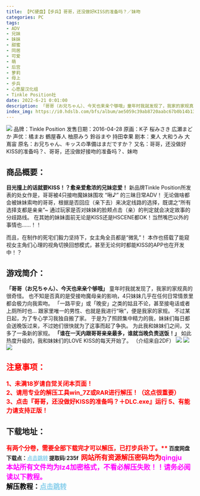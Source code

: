 ```yaml
---
title: 【PC硬盘】【步兵】哥哥，还没做好KISS的准备吗？／妹吻
categories: PC
tags:
- ADV
- 兄妹
- 妹妹
- 甜蜜
- 同居
- 可爱
- 萌
- 后宫
- 萝莉
- 母上
- 步兵
- 心愿屋汉化组
- Tinkle Position社
date: 2022-6-21 0:01:00
description: 「哥哥（お兄ちゃん）、今天也来亲个够哦」童年时我就发现了，我家的家规真的很奇怪。也不知是否真的是受接吻魔母亲的影响，4只妹妹几乎在任何日常情景里都会极力向我索吻。「一路平安」或「晚安」之类的姑且不论，甚至接电话或者上厕所时也…跟家里唯一的男性、也就是我进行“啾”，便是我家的家规。
index_img: https://i0.hdslb.com/bfs/album/ae5059c39ab8720aabc67b0b14b13637f88f5509.webp
---
```

![](https://i0.hdslb.com/bfs/album/ae5059c39ab8720aabc67b0b14b13637f88f5509.webp)
品牌：Tinkle Position
发售日期：2016-04-28
原画：K子 桜みさき 広瀬まどか
声优：橘まお 鶴屋春人 柚原みう 鈴谷まや 持田幸果
剧本：東人 大和うみ 大嶌宙
原名：お兄ちゃん、キッスの準備はまだですか？
又名：哥哥，还没做好KISS的准备吗？、哥哥，还没做好接吻的准备吗？、妹吻

## **商品概要：**
**目光撞上的话就要KISS！？愈亲爱愈浓的兄妹恋爱！**
新品牌Tinkle Position所发表的处女作是，哥哥被4只接吻魔妹妹围攻 “啾♪” 的三昧日常ADV！
无论做啥都会被妹妹索吻的哥哥，根据是否回应（亲下去）来决定线路的选择，既谓之“所有选择支都是亲亲”~
通过玩家是否对妹妹的脸颊点击（亲）的判定就会决定故事的分歧路线。
在其她的妹妹面前无论是KISS还是HSCENE都OK！当然嘴巴以外的事情也……！！

而且，在制作的死宅们毅力坚持下，女主角全员都是“微乳”！
本作也搭载了能窥视女主角们心理的视角切换回想模式，甚至无论何时都能KISS的APP也在开发中！？

## 游戏简介：
**「哥哥（お兄ちゃん）、今天也来亲个够哦」**
童年时我就发现了，我家的家规真的很奇怪。
也不知是否真的是受接吻魔母亲的影响，4只妹妹几乎在任何日常情景里都会极力向我索吻。
「一路平安」或「晚安」之类的姑且不论，甚至接电话或者上厕所时也…
跟家里唯一的男性、也就是我进行“啾”，便是我家的家规。
不过某日起，为了专心学习我独自搬了家。
于是为了照顾集中精力的我，妹妹们每日都会送晚饭过来，不过她们很快就为了这事而起了争执。
为此我和妹妹们之间，又多了一条新的家规。
**「谁在一天内跟哥哥亲亲最多，谁就当晚负责送饭！」**
如此热度升级的，我和妹妹们的LOVE KISS的每天开始了。
（介绍来自2DF）
![](https://i0.hdslb.com/bfs/album/85f862676f9a405474789b3b7af8634e96731720.webp)
![](https://i0.hdslb.com/bfs/album/3c8f4296535c2dd8749b3e0c74edba5648f3ea87.webp)
![](https://i0.hdslb.com/bfs/album/16e1e55619c6b6674b2dbf66b852a96b85ebe5ea.webp)






## <font color=#FF0000 >注意事项：</font>
<font color=#FF0000 size=3><b>1、未满18岁请自觉关闭本页面！  
2、请用专业的解压工具win_7Z或RAR进行解压！（这点很重要）           
3、点击『哥哥，还没做好KISS的准备吗？＋DLC.exe』运行
5、有能力请支持正版！</b></font>

## 下载地址：
<font color=#FF0000 size=3><b>有两个分卷，需要全部下载完才可以解压，已打步兵䃼丁。**</font>
<b>百度网盘下载点：</b><a href="https://pan.baidu.com/s/1nOZotF0KHT_aHTOVT_2NGw?pwd=235f" style="color: #87CEEB;"><b>点击跳转</b></a> 提取码:235f
<a style="padding: 0" href="https://post.qingju.org/AD/"><img style="max-width:100%" src="https://img.acgus.top/i/2024/07/478f689b8021d8d499ab43d21acf137a.gif" alt=""></a>
<b><font color=#FF0000 size=4>网站所有资源解压密码均为</b></font><b><font color=#FF00FF size=4>qingju</font><font color=#FF0000 ></font></b><br><b><font color=#FF00FF size=4>本站所有文件均为lz4加密格式，不看必解压失败！！请务必阅读以下教程。</b></font><br><b><font color=#000 size=4>解压教程：</b><a href="https://post.qingju.org/tutorial/000/" style="color: #87CEEB;"><b>点击跳转</b></a>